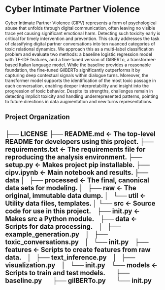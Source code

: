 Cyber Intimate Partner Violence
==============================
Cyber Intimate Partner Violence (CIPV) represents a form of psychological abuse that unfolds through digital communication, often leaving no visible trace yet causing significant emotional harm. Detecting such toxicity early is critical for timely intervention and prevention. This study addresses the task of classifying digital partner conversations into ten nuanced categories of toxic relational dynamics. We approach this as a multi-label classification problem and evaluate two methods: a baseline logistic regression model with TF-IDF features, and a fine-tuned version of GilBERTo, a transformer-based Italian language model. While the baseline provides a reasonable foundation, the fine-tuned GilBERTo significantly outperforms it by capturing deep contextual signals within dialogue turns. Moreover, the transformer model supports the identification of the most toxic passage in each conversation, enabling deeper interpretability and insight into the progression of toxic behavior. Despite its strengths, challenges remain in detecting implicit toxicity and handling underrepresented patterns, pointing to future directions in data augmentation and new turns representations.

Project Organization
------------

├── LICENSE
├── README.md          <- The top-level README for developers using this project.
├── requirements.txt   <- The requirements file for reproducing the analysis environment.
├── setup.py           <- Makes project pip installable.
├── cipv.ipynb         <- Main notebook and results. 
├── data
│   ├── processed      <- The final, canonical data sets for modeling.
│   ├── raw            <- The original, immutable data dump.
│   └── util           <- Utility data files, templates.
│ 
└── src                <- Source code for use in this project.
    ├── __init__.py    <- Makes src a Python module.
    ├── data           <- Scripts for data processing.
    │   ├── example_generation.py
    │   ├── toxic_conversations.py
    │   └── __init__.py
    ├── features       <- Scripts to create features from raw data.
    │   ├── text_inference.py
    │   ├── visualization.py
    │   └── __init__.py
    └── models         <- Scripts to train and test models.
        ├── baseline.py
        ├── gilBERTo.py
        └── __init__.py
------------
